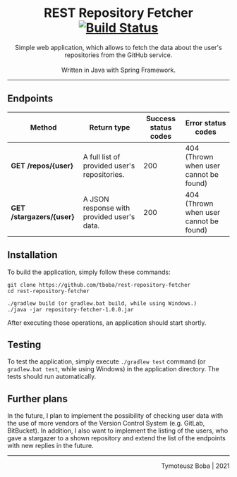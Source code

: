 # <div style="text-align: center;">REST Repository Fetcher [![Build Status](https://travis-ci.com/tboba/rest-repository-fetcher.svg?branch=master)](https://travis-ci.com/tboba/rest-repository-fetcher) </div> 
  <div style="text-align: center;">Simple web application, which allows to fetch the data about the user's repositories from the GitHub service.</div> <br>
<div style="text-align: center;">Written in Java with Spring Framework.</div>
<hr>

## Endpoints

| Method                                             | Return type                                       | Success status codes   | Error status codes                         |
| -------------------------------------------------- | ------------------------------------------------- | ---------------------  | ------------------------------------------ |                   
| **GET  /repos/{user}**                             | A full list of provided user's repositories.      | 200                    | 404 (Thrown when user cannot be found)     |
| **GET  /stargazers/{user}**                        | A JSON response with provided user's data.        | 200                    | 404 (Thrown when user cannot be found)     |

## Installation
To build the application, simply follow these commands:
```
git clone https://github.com/tboba/rest-repository-fetcher
cd rest-repository-fetcher

./gradlew build (or gradlew.bat build, while using Windows.)
./java -jar repository-fetcher-1.0.0.jar
```
After executing those operations, an application should start shortly.

## Testing
To test the application, simply execute `./gradlew test` command (or `gradlew.bat test`, while using Windows) in the application directory.
The tests should run automatically.

## Further plans
In the future, I plan to implement the possibility of checking user data with the use of
more vendors of the Version Control System (e.g. GitLab, BitBucket). 
In addition, I also want to implement the listing of the users, who gave a stargazer to a shown repository and
extend the list of the endpoints with new replies in the future.

<hr>
<div style="text-align: right">Tymoteusz Boba | 2021</div>
